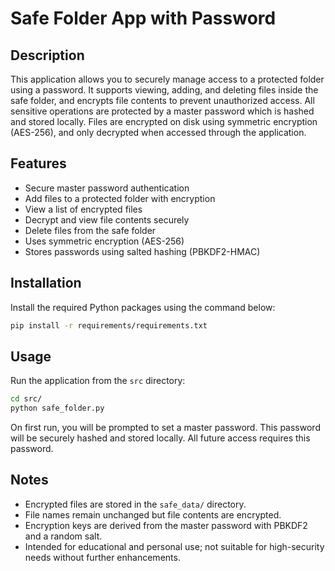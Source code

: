 # Safe Folder App with Password

## Description
This application allows you to securely manage access to a protected folder using a password. It supports viewing, adding, and deleting files inside the safe folder, and encrypts file contents to prevent unauthorized access. All sensitive operations are protected by a master password which is hashed and stored locally. Files are encrypted on disk using symmetric encryption (AES-256), and only decrypted when accessed through the application.

## Features
- Secure master password authentication
- Add files to a protected folder with encryption
- View a list of encrypted files
- Decrypt and view file contents securely
- Delete files from the safe folder
- Uses symmetric encryption (AES-256)
- Stores passwords using salted hashing (PBKDF2-HMAC)

## Installation
Install the required Python packages using the command below:

```bash
pip install -r requirements/requirements.txt
```

## Usage

Run the application from the ```src``` directory:

```bash
cd src/
python safe_folder.py
```
On first run, you will be prompted to set a master password. This password will be securely hashed and stored locally. All future access requires this password.

## Notes

- Encrypted files are stored in the ```safe_data/``` directory.
- File names remain unchanged but file contents are encrypted.
- Encryption keys are derived from the master password with PBKDF2 and a random salt.
- Intended for educational and personal use; not suitable for high-security needs without further enhancements.
